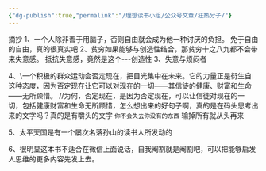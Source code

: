 ```yaml
---
{"dg-publish":true,"permalink":"/理想读书小组/公众号文章/狂热分子/"}
---
```


摘抄
1、一个人除非善于用脑子，否则自由就会成为他一种讨厌的负担。
免于自由的自由，真的很真实吧
2、贫穷如果能够与创造性结合，那贫穷十之八九都不会带来失意感。
抵抗失意感，竟然是这个---创造性
3、失意与烦闷者

4、\一个积极的群众运动会否定现在，把目光集中在未来。它的力量正是衍生自这种态度，因为否定现在让它可以对现在的一切——其信徒的健康、财富和生命——无所顾惜。
 //为何，否定现在，是因为否定现在，可以让信徒对现在的一切，包括健康财富和生命无所顾惜，怎么想出来的好句子啊，真的是在码头思考出来的文字吗？真的是有嚼头的文字
	`你不会失去你没有的东西`
	输掉所有就从头再来

5、太平天国是有一个屡次名落孙山的读书人所发动的

6、很明显这本书不适合在微信上面说话，自我阉割就是阉割吧，可以把能够启发人思维的更多内容先发上去。

